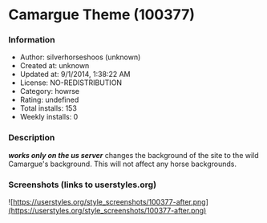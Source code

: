 # Camargue Theme (100377)

### Information
- Author: silverhorseshoos (unknown)
- Created at: unknown
- Updated at: 9/1/2014, 1:38:22 AM
- License: NO-REDISTRIBUTION
- Category: howrse
- Rating: undefined
- Total installs: 153
- Weekly installs: 0


### Description
***works only on the us server***
changes the background of the site to the wild Camargue's background. This will not affect any horse backgrounds.


### Screenshots (links to userstyles.org)
![https://userstyles.org/style_screenshots/100377-after.png](https://userstyles.org/style_screenshots/100377-after.png)


